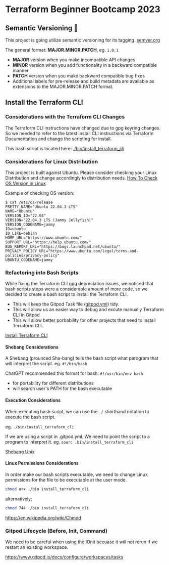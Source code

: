 # Terraform Beginner Bootcamp 2023

## Semantic Versioning :mage:

This project is going utilize semantic versioning for its tagging.
[semver.org](https://semver.org/)

The general format:
**MAJOR.MINOR.PATCH**, eg. `1.0.1`

- **MAJOR** version when you make incompatible API changes
- **MINOR** version when you add functionality in a backward compatible manner
- **PATCH** version when you make backward compatible bug fixes
- Additional labels for pre-release and build metadata are available as extensions to the MAJOR.MINOR.PATCH format.

## Install the Terraform CLI

### Considerations with the Terraform CLI Changes
The Terraform CLI instructions have changed due to gpg keyring changes. So we needed to refer to the latest install CLI instructions via Terraform Documentation and change the scripting for install.

This bash script is located here: [./bin/install_terraform_cli](./bin/install_terraform_cli)

### Considerations for Linux Distribution

This project is built against Ubuntu.
Please consider checking your Linux Distribution and change accordingly to distribution needs.
[How To Check OS Version in Linux](https://www.cyberciti.biz/faq/how-to-check-os-version-in-linux-command-line/)

Example of checking OS version:

```
$ cat /etc/os-release
PRETTY_NAME="Ubuntu 22.04.3 LTS"
NAME="Ubuntu"
VERSION_ID="22.04"
VERSION="22.04.3 LTS (Jammy Jellyfish)"
VERSION_CODENAME=jammy
ID=ubuntu
ID_LIKE=debian
HOME_URL="https://www.ubuntu.com/"
SUPPORT_URL="https://help.ubuntu.com/"
BUG_REPORT_URL="https://bugs.launchpad.net/ubuntu/"
PRIVACY_POLICY_URL="https://www.ubuntu.com/legal/terms-and-policies/privacy-policy"
UBUNTU_CODENAME=jammy
```

### Refactoring into Bash Scripts

While fixing the Terraform CLI gpg depreciation issues, we noticed that bash scripts steps were a considerable amount of more code, so we decided to create a bash script to install the Terraform CLI.

- This will keep the Gitpod Task file ([gitpod.yml](.gitpod.yml)) tidy.
- This will allow us an easier way to debug and excute manually Terraform CLI in Gitpod
- This will allow better porbability for other projects that need to install Terraform CLI.


[Install Terraform CLI](https://developer.hashicorp.com/terraform/tutorials/aws-get-started/install-cli)


#### Shebang Considerations

A Shebang (prounced Sha-bang) tells the bash script what parogram that will interpret the script. eg. `#!/bin/bash`

ChatGPT recommended this format for bash: `#!/usr/bin/env bash`

- for portability for different distributions
- will search user's PATH for the bash executable

#### Execution Considerations

When executing bash script, we can use the `./` shorthand notation to execute the bash script.

eg. `./bin/install_terraform_cli`

If we are using a script in .gitpod.yml. We need to point the script to a program to interpret it.
eg. `sourc .bin/install_terraform_cli`


[Shebang Unix](https://en.wikipedia.org/wiki/Shebang_(Unix))

#### Linux Permissions Considerations

In order make our bash scripts executable, we need to change Linux permissions for the file to be executable at the user mode.

```sh
chmod u+x ./bin install_terraform_cli
```

alternatively;

```sh
chmod 744 ./bin install_terraform_cli
```


https://en.wikipedia.org/wiki/Chmod

### Gitpod Lifecycle (Before, Init, Command)

We need to be careful when using the IOnit becuase it will not rerun if we restart an existing workspace.


https://www.gitpod.io/docs/configure/workspaces/tasks